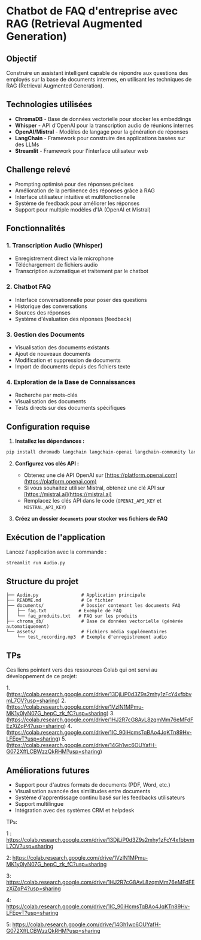 # Chatbot de FAQ d'entreprise avec RAG (Retrieval Augmented Generation)

## Objectif
Construire un assistant intelligent capable de répondre aux questions des employés sur la base de documents internes, en utilisant les techniques de RAG (Retrieval Augmented Generation).

## Technologies utilisées
- **ChromaDB** - Base de données vectorielle pour stocker les embeddings
- **Whisper** - API d'OpenAI pour la transcription audio de réunions internes
- **OpenAI/Mistral** - Modèles de langage pour la génération de réponses
- **LangChain** - Framework pour construire des applications basées sur des LLMs
- **Streamlit** - Framework pour l'interface utilisateur web

## Challenge relevé
- Prompting optimisé pour des réponses précises
- Amélioration de la pertinence des réponses grâce à RAG
- Interface utilisateur intuitive et multifonctionnelle
- Système de feedback pour améliorer les réponses
- Support pour multiple modèles d'IA (OpenAI et Mistral)

## Fonctionnalités

### 1. Transcription Audio (Whisper)
- Enregistrement direct via le microphone
- Téléchargement de fichiers audio
- Transcription automatique et traitement par le chatbot

### 2. Chatbot FAQ
- Interface conversationnelle pour poser des questions
- Historique des conversations
- Sources des réponses
- Système d'évaluation des réponses (feedback)

### 3. Gestion des Documents
- Visualisation des documents existants
- Ajout de nouveaux documents
- Modification et suppression de documents
- Import de documents depuis des fichiers texte

### 4. Exploration de la Base de Connaissances
- Recherche par mots-clés
- Visualisation des documents
- Tests directs sur des documents spécifiques

## Configuration requise

1. **Installez les dépendances :**
```bash
pip install chromadb langchain langchain-openai langchain-community langchain-mistralai openai-whisper streamlit streamlit-audiorecorder
```

2. **Configurez vos clés API :**
   - Obtenez une clé API OpenAI sur [https://platform.openai.com](https://platform.openai.com)
   - Si vous souhaitez utiliser Mistral, obtenez une clé API sur [https://mistral.ai](https://mistral.ai)
   - Remplacez les clés API dans le code (`OPENAI_API_KEY` et `MISTRAL_API_KEY`)

3. **Créez un dossier `documents` pour stocker vos fichiers de FAQ**

## Exécution de l'application

Lancez l'application avec la commande :

```bash
streamlit run Audio.py
```

## Structure du projet

```
├── Audio.py                # Application principale
├── README.md               # Ce fichier
├── documents/              # Dossier contenant les documents FAQ
│   ├── faq.txt            # Exemple de FAQ
│   └── faq_produits.txt   # FAQ sur les produits
├── chroma_db/              # Base de données vectorielle (générée automatiquement)
└── assets/                 # Fichiers média supplémentaires
    └── test_recording.mp3  # Exemple d'enregistrement audio
```

## TPs

Ces liens pointent vers des ressources Colab qui ont servi au développement de ce projet:

1.(https://colab.research.google.com/drive/13DjLiP0d3Z9s2mhy1zFcY4xfbbvmL7OV?usp=sharing)
2.(https://colab.research.google.com/drive/1VzlN1MPmu-MK1y0lyN07G_hepC_zk_fC?usp=sharing)
3.(https://colab.research.google.com/drive/1HJ2R7cG8AvL8zqmMm76eMFdFEzXiZqP4?usp=sharing)
4.(https://colab.research.google.com/drive/1IC_90iHcmsTqBAo4JqKTn89Hv-LFEpvT?usp=sharing)
5.(https://colab.research.google.com/drive/14Gh1wc6OUYafH-G072XffLCBWzzQkRHM?usp=sharing)

## Améliorations futures

- Support pour d'autres formats de documents (PDF, Word, etc.)
- Visualisation avancée des similitudes entre documents
- Système d'apprentissage continu basé sur les feedbacks utilisateurs
- Support multilingue
- Intégration avec des systèmes CRM et helpdesk


TPs:


1 : https://colab.research.google.com/drive/13DjLiP0d3Z9s2mhy1zFcY4xfbbvmL7OV?usp=sharing

2: https://colab.research.google.com/drive/1VzlN1MPmu-MK1y0lyN07G_hepC_zk_fC?usp=sharing

3: https://colab.research.google.com/drive/1HJ2R7cG8AvL8zqmMm76eMFdFEzXiZqP4?usp=sharing

4: https://colab.research.google.com/drive/1IC_90iHcmsTqBAo4JqKTn89Hv-LFEpvT?usp=sharing

5: https://colab.research.google.com/drive/14Gh1wc6OUYafH-G072XffLCBWzzQkRHM?usp=sharing
